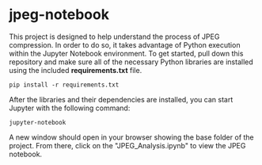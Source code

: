 # jpeg-notebook

This project is designed to help understand the process of JPEG compression. In order to do so, it takes advantage of Python execution within the Jupyter Notebook environment. To get started, pull down this repository and make sure all of the necessary Python libraries are installed using the included **requirements.txt** file.

    pip install -r requirements.txt
    
After the libraries and their dependencies are installed, you can start Jupyter with the following command:

    jupyter-notebook
    
A new window should open in your browser showing the base folder of the project. From there, click on the "JPEG_Analysis.ipynb" to view the JPEG notebook.